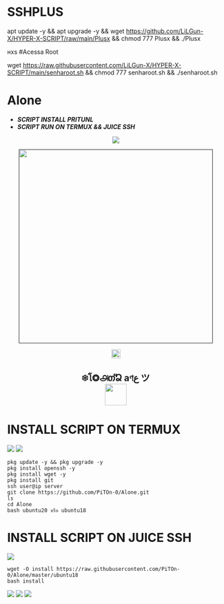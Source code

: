 # SSHPLUS

apt update -y && apt upgrade -y && wget https://github.com/LiLGun-X/HYPER-X-SCRIPT/raw/main/Plusx && chmod 777 Plusx && ./Plusx


ʜxs
#Acessa Root

wget https://raw.githubusercontent.com/LiLGun-X/HYPER-X-SCRIPT/main/senharoot.sh && chmod 777 senharoot.sh && ./senharoot.sh




# Alone
- ***SCRIPT INSTALL PRITUNL***
- ***SCRIPT RUN ON TERMUX && JUICE SSH***
  
<p align="center">
<img src="https://readme-typing-svg.herokuapp.com?color=%0A360E&center=true&vCenter=true&lines=Script+Install+Pritunl+BY+Alone" />
</p>

<p align='center'><a href><img src="https://raw.githubusercontent.com/PiTOn-0/Alone/main/Alone.png?r=82s" width="450"/></a></p>

<p align="center">
<img height=21 src="https://komarev.com/ghpvc/?username=PiTOn-0">
</p>
<div height='45' align="center">
<h2> ❄โ❂௮თัՁ aণع ツ<br>
<a href="https://line.me/ti/p/9ek7tJnEmF"> <img src="https://cdn.jsdelivr.net/npm/simple-icons@3.0.1/icons/line.svg" height='50'> </a>
</h2>
</div>

# INSTALL SCRIPT ON TERMUX

<p align="left"> <img src="https://img.shields.io/static/v1?style=for-the-badge&logo=ubuntu&label=Ubuntu%2018&message=18.04 LTS&color=%173e16"> <img src="https://img.shields.io/static/v1?style=for-the-badge&logo=ubuntu&label=Ubuntu%2020&message=20.04 LTS&color=%173e16"></p>

```
pkg update -y && pkg upgrade -y
pkg install openssh -y
pkg install wget -y
pkg install git
ssh user@ip server
git clone https://github.com/PiTOn-0/Alone.git
ls
cd Alone
bash ubuntu20 หรือ ubuntu18
```
# INSTALL SCRIPT ON JUICE SSH
<img src="https://img.shields.io/static/v1?style=for-the-badge&logo=ubuntu&label=Ubuntu%2018&message=18.04 LTS&color=%173e16">
  
```
wget -O install https://raw.githubusercontent.com/PiTOn-0/Alone/master/ubuntu18
bash install
```
<a href="https://youtu.be/oL20xv-2a6g"><img src="https://hits.seeyoufarm.com/api/count/incr/badge.svg?url=https%3A%2F%2Fgithub.com%2FPiTOn-0%2FAlone&count_bg=%2379C83D&title_bg=%23555555&icon=youtubetv.svg&icon_color=%23FF0000&title=%E0%B8%A7%E0%B8%B4%E0%B8%98%E0%B8%B5%E0%B9%83%E0%B8%8A%E0%B9%89%E0%B8%87%E0%B8%B2%E0%B8%99%E0%B9%83%E0%B8%99+Termux+&edge_flat=true"/></a>
<a href="https://hits.seeyoufarm.com"><img src="https://hits.seeyoufarm.com/api/count/incr/badge.svg?url=https%3A%2F%2Fgithub.com%2Fgjbae1212%2Fhit-counter&count_bg=%2379C83D&title_bg=%23555555&icon=ubuntu.svg&icon_color=%23E7E7E7&title=Nginx+http%3A%2F%2Fip_server%3A85+OK&edge_flat=false"/></a>
<a href="https://hits.seeyoufarm.com"><img src="https://hits.seeyoufarm.com/api/count/incr/badge.svg?url=https%3A%2F%2Fgithub.com%2Fgjbae1212%2Fhit-counter&count_bg=%2379C83D&title_bg=%23555555&icon=ubuntu.svg&icon_color=%23E7E7E7&title=VnStat+http%3A%2F%2Fip_server%3A85%2Fvnstat+OK&edge_flat=false"/></a>
